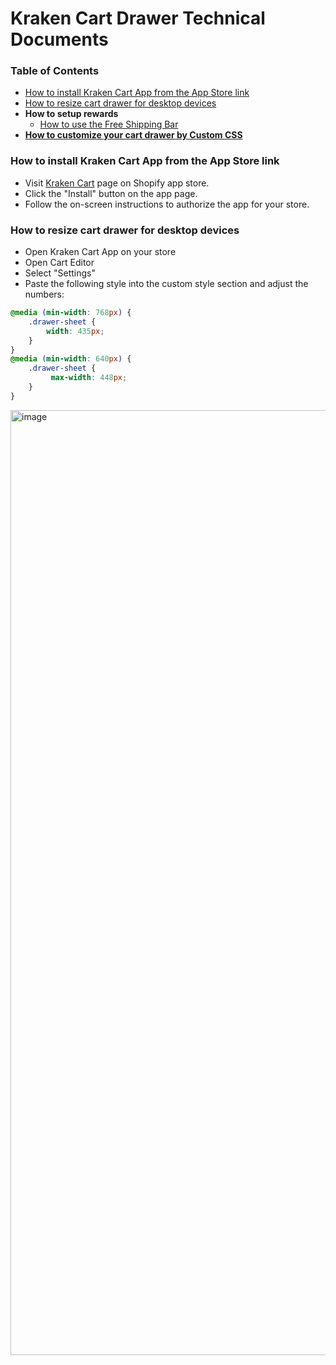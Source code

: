 # Kraken Cart Drawer Technical Documents

### Table of Contents
- [How to install Kraken Cart App from the App Store link](#how-to-install-kraken-cart-app-from-the-app-store-link)
- [How to resize cart drawer for desktop devices](#how-to-resize-cart-drawer-for-desktop-devices)
- **How to setup rewards**
  - [How to use the Free Shipping Bar](/blog/rewards/free-shipping-bar.md)
- [**How to customize your cart drawer by Custom CSS**](/custom-styles.md)

### How to install Kraken Cart App from the App Store link
- Visit [Kraken Cart](https://apps.shopify.com/kraken-cart) page on Shopify app store.
- Click the "Install" button on the app page.
- Follow the on-screen instructions to authorize the app for your store.

### How to resize cart drawer for desktop devices
- Open Kraken Cart App on your store
- Open Cart Editor
- Select "Settings"
- Paste the following style into the custom style section and adjust the numbers:
```css
@media (min-width: 768px) {
    .drawer-sheet {
        width: 435px;
    }
}
@media (min-width: 640px) {
    .drawer-sheet {
         max-width: 448px;
    }
}
```
<img width="1512" alt="image" src="https://github.com/user-attachments/assets/4e47ca12-e440-4f43-a011-1ae97fc6006b" />
